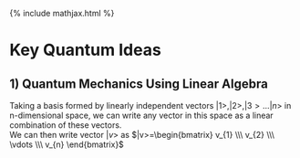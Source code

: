 {% include mathjax.html %}

#  Key Quantum Ideas

## $1)$ Quantum Mechanics Using Linear Algebra
Taking a basis formed by linearly independent vectors $|1>, |2>, |3>... |n>$ in n-dimensional space, we can write any vector in this space as a linear combination of these vectors.\
We can then write vector $|v>$ as $|v>=\begin{bmatrix} v_{1} \\\ v_{2} \\\ \vdots \\\ v_{n} \end{bmatrix}$
